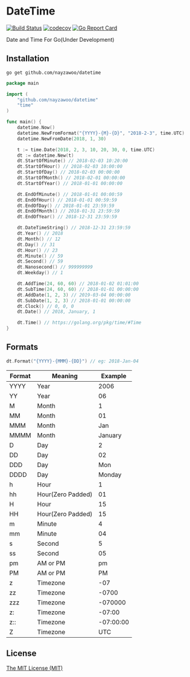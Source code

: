 # DateTime
[![Build Status](https://travis-ci.org/nayzawoo/datetime.svg?branch=master)](https://travis-ci.org/nayzawoo/datetime)
[![codecov](https://codecov.io/gh/nayzawoo/datetime/branch/master/graph/badge.svg)](https://codecov.io/gh/nayzawoo/datetime)
[![Go Report Card](https://goreportcard.com/badge/github.com/nayzawoo/datetime)](https://goreportcard.com/report/github.com/nayzawoo/datetime)

Date and Time For Go(Under Development)

## Installation

```
go get github.com/nayzawoo/datetime
```

```go
package main

import (
    "github.com/nayzawoo/datetime"
    "time"
)

func main() {
    datetime.Now()
    datetime.NewFromFormat("{YYYY}-{M}-{D}", "2018-2-3", time.UTC)
    datetime.NewFromDate(2018, 1, 30)

    t := time.Date(2018, 2, 3, 10, 20, 30, 0, time.UTC)
    dt := datetime.New(t)
	dt.StartOfMinute() // 2018-02-03 10:20:00
	dt.StartOfHour() // 2018-02-03 10:00:00
	dt.StartOfDay() // 2018-02-03 00:00:00
	dt.StartOfMonth() // 2018-02-01 00:00:00
	dt.StartOfYear() // 2018-01-01 00:00:00

	dt.EndOfMinute() // 2018-01-01 00:00:59
	dt.EndOfHour() // 2018-01-01 00:59:59
	dt.EndOfDay() // 2018-01-01 23:59:59
	dt.EndOfMonth() // 2018-01-31 23:59:59
	dt.EndOfYear() // 2018-12-31 23:59:59

	dt.DateTimeString() // 2018-12-31 23:59:59
	dt.Year() // 2018
	dt.Month() // 12
	dt.Day() // 31
	dt.Hour() // 23
	dt.Minute() // 59
	dt.Second() // 59
	dt.Nanosecond() // 999999999
	dt.Weekday() // 1

	dt.AddTime(24, 60, 60) // 2018-01-02 01:01:00
	dt.SubTime(24, 60, 60) // 2018-01-01 00:00:00
	dt.AddDate(1, 2, 3) // 2019-03-04 00:00:00
	dt.SubDate(1, 2, 3) // 2018-01-01 00:00:00
	dt.Clock() // 0, 0, 0
	dt.Date() // 2018, January, 1

	dt.Time() // https://golang.org/pkg/time/#Time
}
```

## Formats

```go
dt.Format("{YYYY}-{MMM}-{DD}") // eg: 2018-Jan-04
```

| Format | Meaning | Example  |
| --- | --- | --- |
| YYYY | Year | 2006 |
| YY | Year | 06 |
| M | Month | 1 |
| MM | Month | 01 |
| MMM | Month | Jan |
| MMMM | Month | January |
| D | Day | 2 |
| DD | Day | 02 |
| DDD | Day | Mon |
| DDDD | Day | Monday |
| h | Hour | 1 |
| hh | Hour(Zero Padded) | 01 |
| H | Hour | 15 |
| HH | Hour(Zero Padded) | 15 |
| m | Minute | 4 |
| mm | Minute | 04 |
| s | Second | 5 |
| ss | Second | 05 |
| pm | AM or PM | pm |
| PM | AM or PM | PM |
| z | Timezone | -07 |
| zz | Timezone | -0700 |
| zzz | Timezone | -070000 |
| z: | Timezone | -07:00 |
| z:: | Timezone | -07:00:00 |
| Z | Timezone | UTC |


## License

[The MIT License (MIT)](https://raw.githubusercontent.com/nayzawoo/datetime/master/LICENSE)